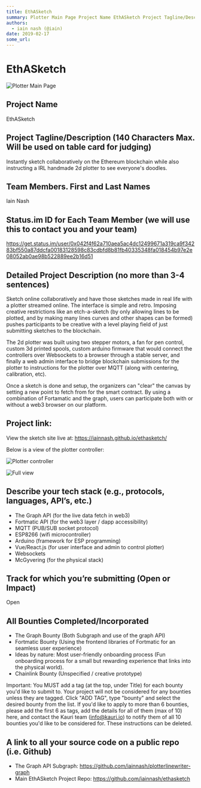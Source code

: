 ```yaml
---
title: EthASketch
summary: Plotter Main Page Project Name EthASketch Project Tagline/Description (140 Characters Max. Will be used on table card for judging) Instantly sketch collaboratively on the Ethereum blockchain while also instructing a IRL handmade 2d plotter to see everyones doodles. Team Members. First and Last Names Iain Nash Status.im ID for Each Team Member (we will use this to contact you and your team) https-//get.status.im/user/0x042f4f62a710aea5ac4dc12499671a319ca9f34283bf550a87ddcfa00183128598c83cdbfd8b81
authors:
  - iain nash (@iain)
date: 2019-02-17
some_url: 
---
```


# EthASketch


![Plotter Main Page](https://api.kauri.io:443/ipfs/QmPpwMcHAQtTEPdeGo2BwMw9nVFz3UQFjRatUhTrNc6TDB)
## Project Name
EthASketch

## Project Tagline/Description (140 Characters Max. Will be used on table card for judging)
Instantly sketch collaboratively on the Ethereum blockchain while also instructing a IRL handmade 2d plotter to see everyone's doodles.

## Team Members. First and Last Names
Iain Nash

## Status.im ID for Each Team Member (we will use this to contact you and your team)
https://get.status.im/user/0x042f4f62a710aea5ac4dc12499671a319ca9f34283bf550a87ddcfa00183128598c83cdbfd8b81fb40335348fa018454b97e2e08052ab0ae98b522889ee2b16d51

## Detailed Project Description (no more than 3-4 sentences)
Sketch online collaboratively and have those sketches made in real life with a plotter streamed online. The interface is simple and retro. Imposing creative restrictions like an etch-a-sketch (by only allowing lines to be plotted, and by making many lines curves and other shapes can be formed) pushes participants to be creative with a level playing field of just submitting sketches to the blockchain.

The 2d plotter was built using two stepper motors, a fan for pen control, custom 3d printed spools, custom arduino firmware that would connect the controllers over Websockets to a browser through a stable server, and finally a web admin interface to bridge blockchain submissions for the plotter to instructions for the plotter over MQTT (along with centering, calibration, etc).

Once a sketch is done and setup, the organizers can "clear" the canvas by setting a new point to fetch from for the smart contract. By using a combination of Fortamatic and the graph, users can participate both with or without a web3 browser on our platform.

## Project link:
View the sketch site live at: https://iainnash.github.io/ethasketch/


Below is a view of the plotter controller:

![Plotter controller](https://api.kauri.io:443/ipfs/Qmar6SWwC4HdPU2nJFtPt5iDS4jvkMewECG6xCXrJm274F)

![Full view](https://api.kauri.io:443/ipfs/QmVKzd3YhmvP5Ft26VHUxfbCyN4X4SyuFC6dtSQxuqUfdV)

## Describe your tech stack (e.g., protocols, languages, API’s, etc.)
* The Graph API (for the live data fetch in web3)
* Fortmatic API (for the web3 layer / dapp accessibility)
* MQTT (PUB/SUB socket protocol)
* ESP8266 (wifi microcontroller)
* Arduino (framework for ESP programming)
* Vue/React.js (for user interface and admin to control plotter)
* Websockets
* McGyvering (for the physical stack)

## Track for which you’re submitting (Open or Impact)
Open

## All Bounties Completed/Incorporated
* The Graph Bounty (Both Subgraph and use of the graph API)
* Fortmatic Bounty (Using the frontend libraries of Fortmatic for an seamless user experience)
* Ideas by nature: Most user-friendly onboarding process (Fun onboarding process for a small but rewarding experience that links into the physical world).
* Chainlink Bounty (Unspecified / creative prototype)


Important: You MUST add a tag (at the top, under Title) for each bounty you'd like to submit to. Your project will not be considered for any bounties unless they are tagged. Click "ADD TAG", type  "bounty" and select the desired bounty from the list. If you'd like to apply to more than 6 bounties, please add the first 6 as tags, add the details for all of them (max of 10) here, and contact the Kauri team (info@kauri.io) to notify them of all 10 bounties you'd like to be considered for. These instructions can be deleted.

## A link to all your source code on a public repo (i.e. Github)
* The Graph API Subgraph: https://github.com/iainnash/plotterlinewriter-graph
* Main EthASketch Project Repo: https://github.com/iainnash/ethasketch




